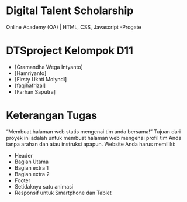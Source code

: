 Digital Talent Scholarship 
==============================================================
Online Academy (OA) | HTML, CSS, Javascript -Progate

# DTSproject Kelompok D11
* [Gramandha Wega Intyanto]
* [Hamriyanto]
* [Firsty Ukhti Molyndi]
* [faqihafrizal]
* [Farhan Saputra]

# Keterangan Tugas
“Membuat halaman web statis mengenai tim anda bersama!”
Tujuan dari proyek ini adalah untuk membuat halaman web mengenai profil tim Anda tanpa arahan dan atau instruksi apapun. Website Anda harus memiliki:
* Header
* Bagian Utama
* Bagian extra 1
* Bagian extra 2
* Footer
* Setidaknya satu animasi
* Responsif untuk Smartphone dan Tablet
